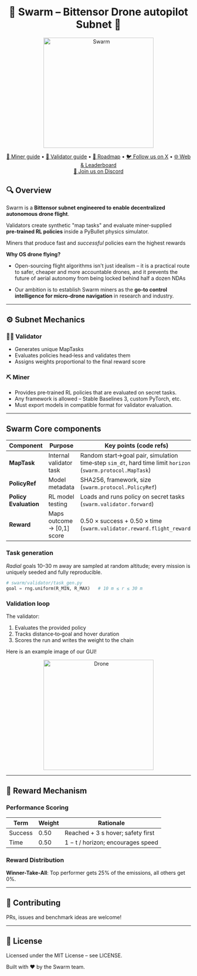 <div align="center">
  <h1>🐝 <strong>Swarm</strong> – Bittensor Drone autopilot Subnet 🐝</h1>
  <img src="swarm/assets/Swarm2.png" alt="Swarm"  width="300">
  <p>
    <a href="docs/miner.md">🚀 Miner guide</a> &bull;
    <a href="docs/validator.md">🔐 Validator guide</a> &bull;
    <a href="docs/roadmap.md">🔐 Roadmap</a> &bull;
    <a href="https://x.com/SwarmSubnet">🐦 Follow us on X</a> &bull;
    <a href="https://swarm124.com/">🌐 Web & Leaderboard </a>
    <br>
    <a href="https://discord.com/channels/799672011265015819/1385341501130801172">💬 Join us on Discord</a>
  </p>
</div>

## 🔍 Overview
Swarm is a **Bittensor subnet engineered to enable decentralized autonomous drone flight**.

Validators create synthetic "map tasks" and evaluate miner‑supplied **pre‑trained RL policies** inside a PyBullet physics simulator.  

Miners that produce fast and *successful* policies earn the highest rewards

**Why OS drone flying?**

- Open-sourcing flight algorithms isn't just idealism – it is a practical route to safer, cheaper and more accountable drones, and it prevents the future of aerial autonomy from being locked behind half a dozen NDAs

- Our ambition is to establish Swarm miners as the **go‑to control intelligence for micro‑drone navigation** in research and industry.

---
## ⚙️ Subnet Mechanics

### 🧑‍🏫 Validator

- Generates unique MapTasks  
- Evaluates policies head‑less and validates them
- Assigns weights proportional to the final reward score

### ⛏️ Miner

- Provides pre‑trained RL policies that are evaluated on secret tasks.  
- Any framework is allowed – Stable Baselines 3, custom PyTorch, etc.  
- Must export models in compatible format for validator evaluation.

---

## Swarm Core components

| Component             | Purpose                           | Key points (code refs)                                                      |
|-----------------------|-----------------------------------|------------------------------------------------------------------------------|
| **MapTask**           | Internal validator task         | Random start→goal pair, simulation time‑step `sim_dt`, hard time limit `horizon` (`swarm.protocol.MapTask`) |
| **PolicyRef**         | Model metadata                    | SHA256, framework, size (`swarm.protocol.PolicyRef`) |
| **Policy Evaluation** | RL model testing                 | Loads and runs policy on secret tasks (`swarm.validator.forward`) |
| **Reward**            | Maps outcome → [0,1] score        | 0.50 × success + 0.50 × time (`swarm.validator.reward.flight_reward`) |

### Task generation

*Radial* goals 10–30 m away are sampled at random altitude; every mission is uniquely seeded and fully reproducible.

```python
# swarm/validator/task_gen.py
goal = rng.uniform(R_MIN, R_MAX)   # 10 m ≤ r ≤ 30 m
```

### Validation loop  
The validator:

1. Evaluates the provided policy
2. Tracks distance‑to‑goal and hover duration
3. Scores the run and writes the weight to the chain

Here is an example image of our GUI!

<div align="center">
<img src="swarm/assets/drone_image.png" alt="Drone"  width="300">
</div>

---

## 🎯 Reward Mechanism

### Performance Scoring
| Term        | Weight | Rationale                               |
|-------------|--------|-----------------------------------------|
| Success     | 0.50   | Reached + 3 s hover; safety first       |
| Time        | 0.50   | 1 − t / horizon; encourages speed       |

### Reward Distribution

**Winner-Take-All**: Top performer gets 25% of the emissions, all others get 0%.

---

## 🤝 Contributing
PRs, issues and benchmark ideas are welcome!  

---

## 📜 License
Licensed under the MIT License – see LICENSE.

Built with ❤️ by the Swarm team.
